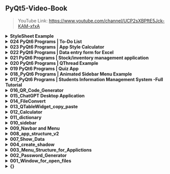 ## PyQt5-Video-Book

> YouTube Link: https://www.youtube.com/channel/UCP2sXBPftE5Jck-KAM-xfxA

<details>
  <summary><strong>StyleSheet Example</strong></summary>

  #### Date input with a dropdown menu

  * > https://youtu.be/iAe_RIY0HsU
  
  ![image](https://github.com/ingwant/PyQt5-Video-Book/assets/31199068/f96a488c-ab13-4bed-9060-0d34bda505ca)


  #### Create a Custom Title Bar for a PyQt Window

  * > [https://youtu.be/FDPBQwPL-XM](https://youtu.be/COFPORbKZH4)
  
  ![custom title bar for a pyqt window](https://github.com/ingwant/PyQt5-Video-Book/assets/31199068/bc47aac1-9cff-4eb4-974f-01af4f9ea8e5)


  #### QGroupBox And QLineEdit (custom input)

  * > https://youtu.be/FDPBQwPL-XM
  
  ![image](https://github.com/ingwant/PyQt5-Video-Book/assets/31199068/8b8836a0-61da-4423-8dab-d1f01d47fba0)

  
  #### QLineEdit
  
  * > https://youtu.be/HnzGjobOSh0
  * > https://youtu.be/6lgcioyeq3E
  
  ![Snipaste_2022-12-24_21-48-10](https://user-images.githubusercontent.com/31199068/216777886-50209acd-dd7a-47f6-9005-1b4d586f9ffd.png)
  ![Snipaste_2022-12-24_21-47-21](https://user-images.githubusercontent.com/31199068/216777909-3cc7efe9-1a75-43b1-b174-612fe9328453.png)

  #### Group List
  
  * > https://youtu.be/o4uYQjCsLoU
  
  ![cover](https://user-images.githubusercontent.com/31199068/216777987-6019ee8e-5ac9-40b4-8f00-8ee7de28011e.png)

  
  #### QCalendarWidget
  
  * > https://youtu.be/y3agkV1Iju4
  
  ![Snipaste_2022-04-18_21-56-49](https://user-images.githubusercontent.com/31199068/216777754-4a32d7ac-5ad5-4ef0-abeb-b3b31fe48fc3.png)

  
  #### QCheckBox
  
  * > https://youtu.be/Km0rFEVfx3M
  
  ![Snipaste_2023-02-04_10-17-12](https://user-images.githubusercontent.com/31199068/216778079-d91a4f5c-6fe1-405d-a537-ba1e2c5b662a.png)

  
  #### QComboBox
  
  * > https://youtu.be/S1bFw8Od0tU
  
  ![Snipaste_2023-02-04_10-18-50](https://user-images.githubusercontent.com/31199068/216778108-741cbff5-a1f7-44a5-b0ff-fc478e4c7de2.png)

  
  #### QPushButton
  
  * > https://youtu.be/xd2Ze6rL0G8
  
  ![Snipaste_2023-02-27_22-14-36](https://user-images.githubusercontent.com/31199068/221885012-f9bb5ee2-4977-4956-a1d2-27b390492e15.png)
  
</details>

<details>
  <summary><strong> 024 PyQt6 Programs | To-Do List </strong></summary>
  <br/>
  
  * > [https://youtu.be/2XdhmcyAnH0](https://youtu.be/zGrS1Vg0BRo)


<img width="501" alt="Snipaste_2024-02-18_14-02-53" src="https://github.com/ingwant/PyQt5-Video-Book/assets/31199068/e6a6d16b-5d0b-4583-9174-02bafc7b9e58">

</details>


<details>
  <summary><strong> 023 PyQt6 Programs | App Style Calculator </strong></summary>
  <br/>
  
  * > https://youtu.be/2XdhmcyAnH0

  ![image](https://github.com/ingwant/PyQt5-Video-Book/assets/31199068/6208687c-36e5-4c92-a7cc-13b3a9102e9f)
  
</details>


<details>
  <summary><strong> 022 PyQt6 Programs | Data entry form for Excel </strong></summary>
  <br/>
  
  * > [https://www.youtube.com/watch?v=WbCGv0Yml2Q](https://youtu.be/WbCGv0Yml2Q)
    
    ##### Key Points:
    
      1. how to load qss file for PyQt application
      2. how to get file path in PyQt
      3. how to get data by requests
      4. how to set icon to the each item in ComboBox
      5. how to  set QIcon() pixmap from URLs
      6. how to use QThread
      7. how to use pandas to add new data into Excel
    
  ![image](https://github.com/ingwant/PyQt5-Video-Book/assets/31199068/88f12030-bd75-4d14-8bde-518429189c40)

    
</details>


<details>
  <summary><strong> 021 PyQt6 Programs | Stock/inventory management application </strong></summary>
  <br/>
  
  * > [https://youtu.be/Mv_oQ_OohPQ](https://youtu.be/AOciUtIElb8)
    
  ![image](https://github.com/ingwant/PyQt5-Video-Book/assets/31199068/689df0f5-8c46-4453-b02c-8330084780c7)
    
</details>


<details>
  <summary><strong> 020 PyQt6 Programs | QThread Example </strong></summary>
  <br/>
  
  * > [https://youtu.be/Mv_oQ_OohPQ](https://youtu.be/CRDXmbJ2Q_M)
    
    ![image](https://github.com/ingwant/PyQt5-Video-Book/assets/31199068/a95255fd-b314-447d-b980-7a28135394ad)

</details>


<details>
  <summary><strong> 019 PyQt6 Programs | Quiz App </strong></summary>
  <br/>
  
  * > https://youtu.be/yJmnWzgGodk
    
    ![image](https://github.com/ingwant/PyQt5-Video-Book/assets/31199068/b6418223-23e5-44d5-9ad1-548d7637f261)

</details>

<details>
  <summary><strong>018_PyQt6 Programs | Animated Sidebar Menu Example</strong></summary>
  <br/>
  
  * > [https://youtu.be/2WuHs-5kMl0](https://youtu.be/KxHFFHqeqG0)
    
  ![image](https://github.com/ingwant/PyQt5-Video-Book/assets/31199068/67c0b0e1-f4a7-4e2c-8799-cab31dd5ee4a)

</details>

<details>
  <summary><strong>017_PyQt6 Programs | Students Information Management System -Full Tutorial</strong></summary>
  <br/>
  
  * > https://youtu.be/2WuHs-5kMl0
    
  ![image](https://github.com/ingwant/PyQt5-Video-Book/assets/31199068/3288ace5-bd0e-4256-a875-d770d978f5a4)

</details>

<details>
  <summary><strong>016_QR_Code_Generator</strong></summary>
  <br/>
  
  * > https://youtu.be/Ie7pYINRlKI

  ![image](https://github.com/ingwant/PyQt5-Video-Book/assets/31199068/0f8f74d5-e704-402c-836c-215e4b5c234d)

</details>

<details>
  <summary><strong>015_ChatGPT Desktop Application</strong></summary>
  <br/>
  
  * > https://youtu.be/ySc5bCDkASg
  
  ![Snipaste_2023-02-27_22-14-36](https://user-images.githubusercontent.com/31199068/221885147-ed257003-c4cf-452c-9fea-d5ca07a42f71.png)

</details>

<details>
  <summary><strong>014_FileConvert</strong></summary>
  <br/>
  
  * > https://youtu.be/ghJQqKxLEPA
  
  ![Snipaste_2023-02-01_23-16-53](https://user-images.githubusercontent.com/31199068/216777674-a792efbf-54ae-418b-8154-3e4668c989af.png)
  
</details>

<details>
  <summary><strong>013_QTableWidget_copy_paste</strong></summary>
  <br/>
  
  * > https://youtu.be/_VbAukmBCCo
</details>


<details>
  <summary><strong> 012_Calculator </strong></summary>
  <br/>
  
  * > https://youtu.be/H6MZHap7nKM
</details>

<details>
  <summary><strong> 011_dictionary </strong></summary>
  <br/>
  
  * > https://youtu.be/m0iBbf5S_wI
  
  ![image](https://user-images.githubusercontent.com/31199068/216778186-25015039-644b-46be-b90a-0d114e5031f2.png)

  
</details>

<details>
  <summary><strong> 010_sidebar </strong></summary>
  <br/>
  
  * > https://youtu.be/7DXxQV47jOU
  
  ![image](https://user-images.githubusercontent.com/31199068/216778276-633068ad-cb13-4d94-9b26-d9993fb251fd.png)

</details>


<details>
  <summary><strong> 009_Navbar and Menu </strong></summary>
  <br/>
  
  * > https://youtu.be/XAl4bHImctA
  
  ![image](https://user-images.githubusercontent.com/31199068/216778335-44589ee7-e043-4592-ae9d-d2f708402f5b.png)

  
</details>


<details>
  <summary><strong> 008_app_structure_v2 </strong></summary>
  <br/>
  
  * > https://youtu.be/jWxNfb7Hng8
  
  ![image](https://user-images.githubusercontent.com/31199068/216778380-b74e1edc-93d2-4310-a563-fb6247742dab.png)

  
</details>

<details>
  <summary><strong> 007_Show_Data </strong></summary>
  <br/>
  
  * > https://youtu.be/lHa11Ub_JCY
</details>


<details>
  <summary><strong> 004_create_shadow </strong></summary>
  <br/>
  
  * > {}
</details>


<details>
  <summary><strong> 003_Menu_Structure_for_Applictions </strong></summary>
  <br/>
  
  * > https://youtu.be/JKVq_-uuELI
  
  ![image](https://user-images.githubusercontent.com/31199068/216778444-5a67df13-c794-4b6c-a094-00b718c76a82.png)

  
</details>


<details>
  <summary><strong> 002_Password_Generator </strong></summary>
  <br/>
  
  * > Part1: https://youtu.be/hWGdSFH8haE

  * > Part2: https://youtu.be/1Y7EeL3J8C4

  * > Part3: https://youtu.be/Dw5wUUG97Sk

  * > Part4: https://youtu.be/iqugGUppJPo
  
  ![image](https://user-images.githubusercontent.com/31199068/216778494-e9c2943d-9b8b-4088-93a3-c13e1273dacd.png)
  
  ![image](https://user-images.githubusercontent.com/31199068/216778509-b5f2ae8b-fe0c-45dc-b234-e9911119df47.png)

![image](https://user-images.githubusercontent.com/31199068/216778595-c3fe236e-1039-4ca5-b4ff-f2d3e00f93e5.png)

  
</details>

<details>
  <summary><strong> 001_Window_for_open_files </strong></summary>
  <br/>
  
  * > https://youtu.be/Mv_oQ_OohPQ
</details>


<details>
  <summary><strong> {} </strong></summary>
  <br/>
  
  * > {}
</details>
